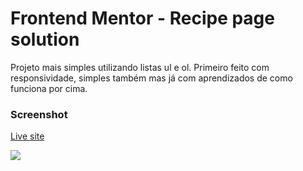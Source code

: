 # Frontend Mentor - Recipe page solution

Projeto mais simples utilizando listas ul e ol. Primeiro feito com responsividade, simples também mas já com aprendizados de como funciona por cima. 

### Screenshot
[Live site]()

![](./screenshot.jpg)